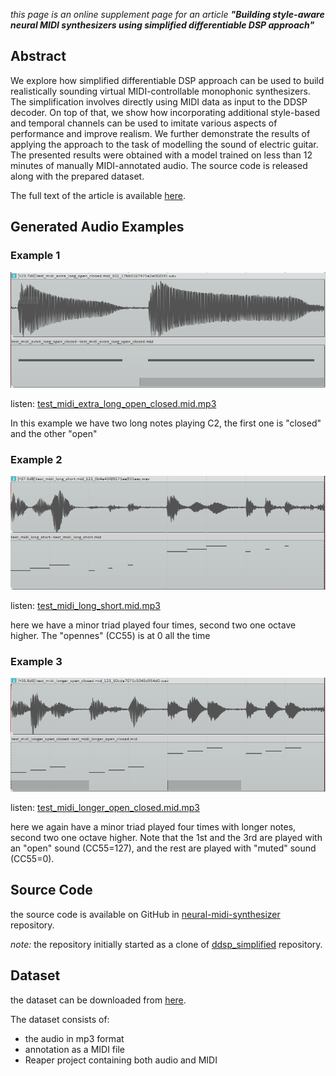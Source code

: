 _this page is an online supplement page for an article **"Building style-aware neural MIDI synthesizers using simplified differentiable DSP approach"**_

## Abstract
We explore how simplified differentiable DSP approach can be used to build realistically sounding virtual MIDI-controllable monophonic synthesizers. The simplification involves directly using  MIDI data as input to the DDSP decoder. On top of that, we show how  incorporating additional style-based and temporal channels can be used to imitate various aspects of performance and improve realism.  We further demonstrate the results of applying the approach to the task of modelling the sound of electric guitar. The presented results were obtained with a model trained on less than 12 minutes of manually MIDI-annotated audio. The source code is released along with the prepared dataset.

The full text of the article is available [here](https://todo.com).

[here]: http://todo.com

## Generated Audio Examples

### Example 1
![test_midi_extra_long_open_closed.mid](https://raw.githubusercontent.com/hq9000/hq9000/drmn16/articles/dmrn16/audio_examples/test_midi_extra_long_open_closed.png)

listen: [test_midi_extra_long_open_closed.mid.mp3](https://raw.githubusercontent.com/hq9000/hq9000/drmn16/articles/dmrn16/audio_examples/test_midi_extra_long_open_closed.mid.mp3)

In this example we have two long notes playing C2, the first one is "closed" and the other "open"

### Example 2
![test_midi_long_short](https://raw.githubusercontent.com/hq9000/hq9000/drmn16/articles/dmrn16/audio_examples/test_midi_long_short.png)

listen: [test_midi_long_short.mid.mp3](https://raw.githubusercontent.com/hq9000/hq9000/drmn16/articles/dmrn16/audio_examples/test_midi_long_short.mp3)

here we have a minor triad played four times, second two one octave higher. The "opennes" (CC55) is at 0 all the time

### Example 3
![test_midi_longer_open_closed](https://raw.githubusercontent.com/hq9000/hq9000/drmn16/articles/dmrn16/audio_examples/test_midi_longer_open_closed.png)

listen: [test_midi_longer_open_closed.mid.mp3](https://raw.githubusercontent.com/hq9000/hq9000/drmn16/articles/dmrn16/audio_examples/test_midi_longer_open_closed.mp3)

here we again have a minor triad played four times with longer notes, second two one octave higher. Note that the 1st and the 3rd are played with an "open" sound (CC55=127), 
and the rest are played with "muted" sound 
(CC55=0).

## Source Code

the source code is available on GitHub in [neural-midi-synthesizer](https://github.com/hq9000/neural-midi-synthesizer) repository.

_note:_ the repository initially started as a clone of [ddsp_simplified](https://github.com/raraz15/ddsp_simplified) repository.

## Dataset

the dataset can be downloaded from [here](https://drive.google.com/drive/folders/10wBXOffseRzjnAhv7dg6Ha71VF_t6BoJ?usp=sharing).

The dataset consists of:
- the audio in mp3 format
- annotation as a MIDI file
- Reaper project containing both audio and MIDI